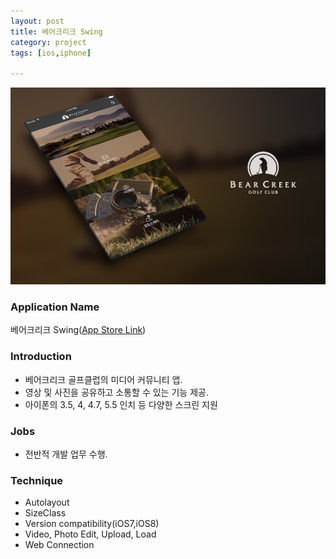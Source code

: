 ```yaml
---
layout: post
title: 베어크리크 Swing
category: project
tags: [ios,iphone]

---
```

![베어크리크 Swing](/images/project/bearcreek_swing_01.png)

### Application Name

베어크리크 Swing([App Store Link](https://itunes.apple.com/app/beeokeulikeuswing/id981385544?mt=8))


### Introduction

* 베어크리크 골프클럽의 미디어 커뮤니티 앱.
* 영상 및 사진을 공유하고 소통할 수 있는 기능 제공.
* 아이폰의 3.5, 4, 4.7, 5.5 인치 등 다양한 스크린 지원


### Jobs

* 전반적 개발 업무 수행.


### Technique

* Autolayout
* SizeClass
* Version compatibility(iOS7,iOS8)
* Video, Photo Edit, Upload, Load
* Web Connection